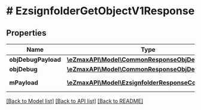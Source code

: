 # # EzsignfolderGetObjectV1Response

## Properties

Name | Type | Description | Notes
------------ | ------------- | ------------- | -------------
**objDebugPayload** | [**\eZmaxAPI\Model\CommonResponseObjDebugPayload**](CommonResponseObjDebugPayload.md) |  |
**objDebug** | [**\eZmaxAPI\Model\CommonResponseObjDebug**](CommonResponseObjDebug.md) |  | [optional]
**mPayload** | [**\eZmaxAPI\Model\EzsignfolderResponseCompound**](EzsignfolderResponseCompound.md) | Payload for GET /1/object/ezsignfolder/{pkiEzsignfolderID} |

[[Back to Model list]](../../README.md#models) [[Back to API list]](../../README.md#endpoints) [[Back to README]](../../README.md)
